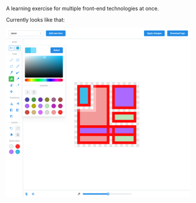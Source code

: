 A learning exercise for multiple front-end technologies at once.

Currently looks like that:

![Screenshot](./.github/dbate-2024-06-02b.png "Screenshot")